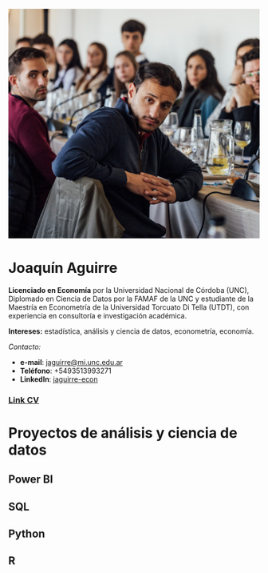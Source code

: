 ![](images/in.jpg)
# Joaquín Aguirre

**Licenciado en Economía** por la Universidad Nacional de Córdoba (UNC), Diplomado en Ciencia de Datos por la FAMAF de la UNC y estudiante de la Maestría en Econometría de la Universidad Torcuato Di Tella (UTDT), con experiencia en consultoría e investigación académica.

**Intereses:** estadística, análisis y ciencia de datos, econometría, economía.

*Contacto:*
- **e-mail**: jaguirre@mi.unc.edu.ar
- **Teléfono**: +5493513993271
- **LinkedIn**: [jaguirre-econ](https://www.linkedin.com/in/jaguirre-econ/)

### [Link CV](https://github.com/jaguirre-econ/profile/blob/main/CV%20-%20Aguirre%2C%20Joaqu%C3%ADn.pdf)

# Proyectos de análisis y ciencia de datos

## Power BI

## SQL

## Python

## R


